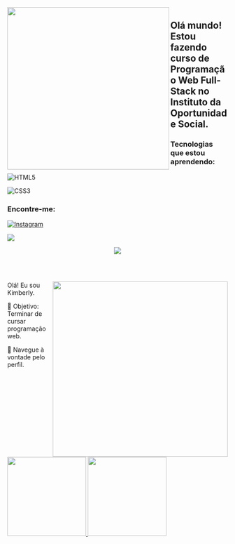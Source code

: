 <img align="left" src="https://github.com/KimininCero/KimininCero/assets/147115188/2e020f63-ad61-4809-bd73-064c0babc063" width="370px" heigth="420px">

## Olá mundo! Estou fazendo curso de Programação Web Full-Stack no Instituto da Oportunidade Social.

### Tecnologias que estou aprendendo:

![HTML5](https://img.shields.io/badge/html5-%23E34F26.svg?style=for-the-badge&logo=html5&logoColor=white) 

![CSS3](https://img.shields.io/badge/css3-%231572B6.svg?style=for-the-badge&logo=css3&logoColor=white)



### Encontre-me:

<a href="https://www.instagram.com/KimininKim/">
  
![Instagram](https://img.shields.io/badge/Instagram-%23E4405F.svg?style=for-the-badge&logo=Instagram&logoColor=white)

</a>

<a href="https://www.linkedin.com/in/kimberly-cristina-escobar-rodrigues-2635982b3" target="_blank">

  <img loading="lazy" src="https://img.shields.io/badge/-LinkedIn-%230077B5?style=for-the-badge&logo=linkedin&logoColor=white" target="_blank"></a>

<a href="">

<div align="center"> 

 <a href="https://github.com/MarquinCss/github-readme-stats"><img align="center" src="https://github-readme-stats.vercel.app/api/top-langs/?username=KimininCero&layout=compact&theme=dark&hide_border=true" /></a> 

</img>

</div>

<br> <br>

<img src="https://raw.githubusercontent.com/MicaelliMedeiros/micaellimedeiros/master/image/computer-illustration.png" min-width="400px" max-width="400px" width="400px" align="right">

<p align="left"> 
  Olá! Eu sou Kimberly.
</p>

<p align="left">
 
  🦄 Objetivo: Terminar de cursar programação web.
</p>

<p align="left">
</p>

<p align="left">
  💌 Navegue à vontade pelo perfil.
</p>

<div>
<a href="https://github.com/seu-usuário-aqui">
  
<img loading="lazy" height="180em" src="https://github-readme-stats.vercel.app/api/top-langs/?KimininCero&layout=compact&langs_count=7&theme=dracula"/>

<img loading="lazy" height="180em" src="https://github-readme-stats.vercel.app/api?KimininCero&show_icons=true&theme=dracula&include_all_commits=true&count_private=true"/>

</div>

</img>
